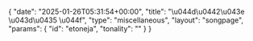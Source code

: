 {
    "date": "2025-01-26T05:31:54+00:00",
    "title": "\u044d\u0442\u043e \u043d\u0435 \u044f",
    "type": "miscellaneous",
    "layout": "songpage",
    "params": {
        "id": "etoneja",
        "tonality": ""
    }
}
